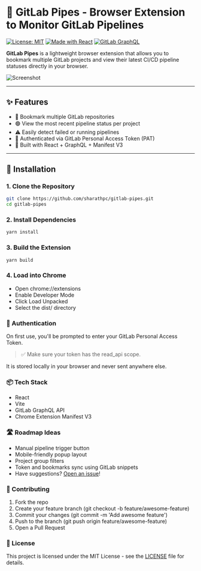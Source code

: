 # 🚀 GitLab Pipes - Browser Extension to Monitor GitLab Pipelines

[![License: MIT](https://img.shields.io/badge/License-MIT-green.svg)](LICENSE)
[![Made with React](https://img.shields.io/badge/Built%20with-React-blue)](https://reactjs.org/)
[![GitLab GraphQL](https://img.shields.io/badge/API-GitLab%20GraphQL-orange)](https://docs.gitlab.com/ee/api/graphql/)

**GitLab Pipes** is a lightweight browser extension that allows you to bookmark multiple GitLab projects and view their latest CI/CD pipeline statuses directly in your browser.

![Screenshot](https://github.com/sharathpc/gitlab-pipes/blob/main/assets/screenshot.png?raw=true)

---

## ✨ Features

- 🔖 Bookmark multiple GitLab repositories  
- 🟢 View the most recent pipeline status per project  
- ⚠️ Easily detect failed or running pipelines  
- 🔐 Authenticated via GitLab Personal Access Token (PAT)  
- 🧠 Built with React + GraphQL + Manifest V3  

---

## 🔧 Installation

### 1. Clone the Repository

```bash
git clone https://github.com/sharathpc/gitlab-pipes.git
cd gitlab-pipes
```

### 2. Install Dependencies
```bash
yarn install
```

### 3. Build the Extension
```bash
yarn build
```

### 4. Load into Chrome
- Open chrome://extensions
- Enable Developer Mode
- Click Load Unpacked
- Select the dist/ directory

### 🔐 Authentication
On first use, you'll be prompted to enter your GitLab Personal Access Token.

> ✅ Make sure your token has the read_api scope.

It is stored locally in your browser and never sent anywhere else.


### 📦 Tech Stack
- React
- Vite
- GitLab GraphQL API
- Chrome Extension Manifest V3

### 🛣 Roadmap Ideas
- Manual pipeline trigger button
- Mobile-friendly popup layout
- Project group filters
- Token and bookmarks sync using GitLab snippets
- Have suggestions? [Open an issue](https://github.com/sharathpc/gitlab-pipes/issues)!

### 🤝 Contributing
1. Fork the repo
2. Create your feature branch (git checkout -b feature/awesome-feature)
3. Commit your changes (git commit -m 'Add awesome feature')
4. Push to the branch (git push origin feature/awesome-feature)
5. Open a Pull Request

### 📄 License
This project is licensed under the MIT License - see the [LICENSE](https://opensource.org/license/mit) file for details.
